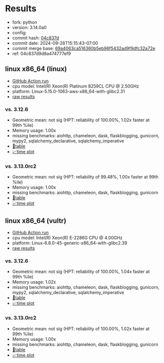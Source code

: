 # Results

- fork: python
- version: 3.14.0a0
- config: 
- commit hash: [04c837d](https://github.com/python/cpython/commit/04c837d)
- commit date: 2024-09-28T15:15:43-07:00
- commit merge base: [69a4063ca516360b5eb96f5432ad9f9dfc32a72e](https://github.com/python/cpython/commit/69a4063ca516360b5eb96f5432ad9f9dfc32a72e)
- ref: 04c837d9d8a474777ef9

## linux x86_64 (linux)

- [GitHub Action run](https://github.com/facebookexperimental/free-threading-benchmarking/actions/runs/11088043721)
- cpu model: Intel(R) Xeon(R) Platinum 8259CL CPU @ 2.50GHz
- platform: Linux-5.15.0-1063-aws-x86_64-with-glibc2.31
- [raw results](bm-20240928-linux-x86_64-python-04c837d9d8a474777ef9-3.14.0a0-04c837d.json)

### vs. 3.12.6

- Geometric mean: not sig (HPT: reliability of 100.00%, 1.02x faster at 99th %ile)
- Memory usage: 1.00x
- missing benchmarks: aiohttp, chameleon, dask, flaskblogging, gunicorn, mypy2, sqlalchemy_declarative, sqlalchemy_imperative
- [📄table](bm-20240928-linux-x86_64-python-04c837d9d8a474777ef9-3.14.0a0-04c837d-vs-3.12.6.md)
- [📈time plot](bm-20240928-linux-x86_64-python-04c837d9d8a474777ef9-3.14.0a0-04c837d-vs-3.12.6.svg)

### vs. 3.13.0rc2

- Geometric mean: not sig (HPT: reliability of 99.48%, 1.00x faster at 99th %ile)
- Memory usage: 1.00x
- missing benchmarks: aiohttp, chameleon, dask, flaskblogging, gunicorn
- [📄table](bm-20240928-linux-x86_64-python-04c837d9d8a474777ef9-3.14.0a0-04c837d-vs-3.13.0rc2.md)
- [📈time plot](bm-20240928-linux-x86_64-python-04c837d9d8a474777ef9-3.14.0a0-04c837d-vs-3.13.0rc2.svg)

## linux x86_64 (vultr)

- [GitHub Action run](https://github.com/facebookexperimental/free-threading-benchmarking/actions/runs/11088043721)
- cpu model: Intel(R) Xeon(R) E-2286G CPU @ 4.00GHz
- platform: Linux-6.8.0-45-generic-x86_64-with-glibc2.39
- [raw results](bm-20240928-vultr-x86_64-python-04c837d9d8a474777ef9-3.14.0a0-04c837d.json)

### vs. 3.12.6

- Geometric mean: not sig (HPT: reliability of 100.00%, 1.04x faster at 99th %ile)
- Memory usage: 1.02x
- missing benchmarks: aiohttp, chameleon, dask, flaskblogging, gunicorn, mypy2, sqlalchemy_declarative, sqlalchemy_imperative
- [📄table](bm-20240928-vultr-x86_64-python-04c837d9d8a474777ef9-3.14.0a0-04c837d-vs-3.12.6.md)
- [📈time plot](bm-20240928-vultr-x86_64-python-04c837d9d8a474777ef9-3.14.0a0-04c837d-vs-3.12.6.svg)

### vs. 3.13.0rc2

- Geometric mean: not sig (HPT: reliability of 100.00%, 1.02x faster at 99th %ile)
- Memory usage: 1.00x
- missing benchmarks: aiohttp, chameleon, dask, flaskblogging, gunicorn
- [📄table](bm-20240928-vultr-x86_64-python-04c837d9d8a474777ef9-3.14.0a0-04c837d-vs-3.13.0rc2.md)
- [📈time plot](bm-20240928-vultr-x86_64-python-04c837d9d8a474777ef9-3.14.0a0-04c837d-vs-3.13.0rc2.svg)

